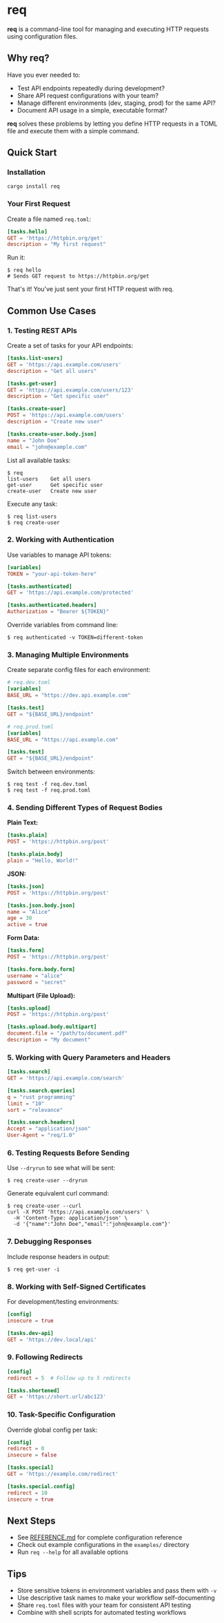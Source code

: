 # req

**req** is a command-line tool for managing and executing HTTP requests using configuration files.

## Why req?

Have you ever needed to:
- Test API endpoints repeatedly during development?
- Share API request configurations with your team?
- Manage different environments (dev, staging, prod) for the same API?
- Document API usage in a simple, executable format?

**req** solves these problems by letting you define HTTP requests in a TOML file and execute them with a simple command.

## Quick Start

### Installation

```shell
cargo install req
```

### Your First Request

Create a file named `req.toml`:

```toml
[tasks.hello]
GET = 'https://httpbin.org/get'
description = "My first request"
```

Run it:

```shell
$ req hello
# Sends GET request to https://httpbin.org/get
```

That's it! You've just sent your first HTTP request with req.

## Common Use Cases

### 1. Testing REST APIs

Create a set of tasks for your API endpoints:

```toml
[tasks.list-users]
GET = 'https://api.example.com/users'
description = "Get all users"

[tasks.get-user]
GET = 'https://api.example.com/users/123'
description = "Get specific user"

[tasks.create-user]
POST = 'https://api.example.com/users'
description = "Create new user"

[tasks.create-user.body.json]
name = "John Doe"
email = "john@example.com"
```

List all available tasks:

```shell
$ req
list-users    Get all users
get-user      Get specific user
create-user   Create new user
```

Execute any task:

```shell
$ req list-users
$ req create-user
```

### 2. Working with Authentication

Use variables to manage API tokens:

```toml
[variables]
TOKEN = "your-api-token-here"

[tasks.authenticated]
GET = 'https://api.example.com/protected'

[tasks.authenticated.headers]
Authorization = "Bearer ${TOKEN}"
```

Override variables from command line:

```shell
$ req authenticated -v TOKEN=different-token
```

### 3. Managing Multiple Environments

Create separate config files for each environment:

```toml
# req.dev.toml
[variables]
BASE_URL = "https://dev.api.example.com"

[tasks.test]
GET = "${BASE_URL}/endpoint"
```

```toml
# req.prod.toml
[variables]
BASE_URL = "https://api.example.com"

[tasks.test]
GET = "${BASE_URL}/endpoint"
```

Switch between environments:

```shell
$ req test -f req.dev.toml
$ req test -f req.prod.toml
```

### 4. Sending Different Types of Request Bodies

**Plain Text:**

```toml
[tasks.plain]
POST = 'https://httpbin.org/post'

[tasks.plain.body]
plain = "Hello, World!"
```

**JSON:**

```toml
[tasks.json]
POST = 'https://httpbin.org/post'

[tasks.json.body.json]
name = "Alice"
age = 30
active = true
```

**Form Data:**

```toml
[tasks.form]
POST = 'https://httpbin.org/post'

[tasks.form.body.form]
username = "alice"
password = "secret"
```

**Multipart (File Upload):**

```toml
[tasks.upload]
POST = 'https://httpbin.org/post'

[tasks.upload.body.multipart]
document.file = "/path/to/document.pdf"
description = "My document"
```

### 5. Working with Query Parameters and Headers

```toml
[tasks.search]
GET = 'https://api.example.com/search'

[tasks.search.queries]
q = "rust programming"
limit = "10"
sort = "relevance"

[tasks.search.headers]
Accept = "application/json"
User-Agent = "req/1.0"
```

### 6. Testing Requests Before Sending

Use `--dryrun` to see what will be sent:

```shell
$ req create-user --dryrun
```

Generate equivalent curl command:

```shell
$ req create-user --curl
curl -X POST 'https://api.example.com/users' \
  -H 'Content-Type: application/json' \
  -d '{"name":"John Doe","email":"john@example.com"}'
```

### 7. Debugging Responses

Include response headers in output:

```shell
$ req get-user -i
```

### 8. Working with Self-Signed Certificates

For development/testing environments:

```toml
[config]
insecure = true

[tasks.dev-api]
GET = 'https://dev.local/api'
```

### 9. Following Redirects

```toml
[config]
redirect = 5  # Follow up to 5 redirects

[tasks.shortened]
GET = 'https://short.url/abc123'
```

### 10. Task-Specific Configuration

Override global config per task:

```toml
[config]
redirect = 0
insecure = false

[tasks.special]
GET = 'https://example.com/redirect'

[tasks.special.config]
redirect = 10
insecure = true
```

## Next Steps

- See [REFERENCE.md](REFERENCE.md) for complete configuration reference
- Check out example configurations in the `examples/` directory
- Run `req --help` for all available options

## Tips

- Store sensitive tokens in environment variables and pass them with `-v`
- Use descriptive task names to make your workflow self-documenting
- Share `req.toml` files with your team for consistent API testing
- Combine with shell scripts for automated testing workflows
